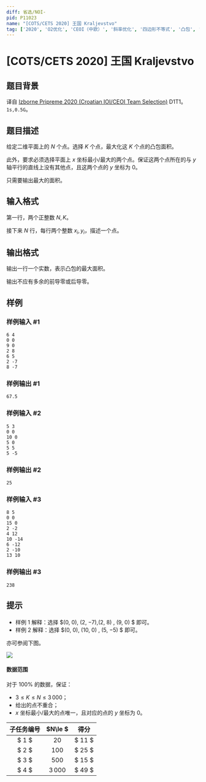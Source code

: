 ```yaml
---
diff: 省选/NOI-
pid: P11023
name: "[COTS/CETS 2020] 王国 Kraljevstvo"
tag: ['2020', 'O2优化', 'CEOI（中欧）', '斜率优化', '四边形不等式', '凸包', 'COCI（克罗地亚）']
---
```

# [COTS/CETS 2020] 王国 Kraljevstvo
## 题目背景

译自 [Izborne Pripreme 2020 (Croatian IOI/CEOI Team Selection)](https://hsin.hr/pripreme2020/) D1T1。$\texttt{1s,0.5G}$。

## 题目描述


给定二维平面上的 $N$ 个点。选择 $K$ 个点，最大化这 $K$ 个点的凸包面积。

此外，要求必须选择平面上 $x$ 坐标最小/最大的两个点。保证这两个点所在的与 $y$ 轴平行的直线上没有其他点，且这两个点的 $y$ 坐标为 $0$。

只需要输出最大的面积。

## 输入格式


第一行，两个正整数 $N,K$。

接下来 $N$ 行，每行两个整数 $x_i,y_i$，描述一个点。

## 输出格式


输出一行一个实数，表示凸包的最大面积。

输出不应有多余的前导零或后导零。
## 样例

### 样例输入 #1
```
6 4
0 0
9 0
2 8
6 5
2 -7
8 -7
```
### 样例输出 #1
```
67.5
```
### 样例输入 #2
```
5 3
0 0
10 0
5 0
5 5
5 -5
```
### 样例输出 #2
```
25
```
### 样例输入 #3
```
8 5
0 0
15 0
2 -2
4 12
10 -14
6 -12
2 -10
13 10
```
### 样例输出 #3
```
238
```
## 提示

####

- 样例 $1$ 解释：选择 $(0, 0), (2, −7),(2, 8) , (9, 0) $ 即可。
- 样例 $2$ 解释：选择 $(0, 0), (10, 0) ,
(5, −5) $ 即可。

亦可参阅下图。

![](https://cdn.luogu.com.cn/upload/image_hosting/jp2ibsfe.png)



#### 数据范围

对于 $100\%$ 的数据，保证：

- $3\le K\le N\le 3\, 000$；
- 给出的点不重合；
- $x$ 坐标最小/最大的点唯一，且对应的点的 $y$ 坐标为 $0$。


| 子任务编号 | $N\le $ | 得分 |  
| :--: | :--: | :--: |
| $ 1 $    | $20$ |$ 11 $   |  
| $ 2 $    | $100$ | $ 25 $   |  
| $ 3 $    | $500$ | $ 15 $   |  
| $ 4 $    | $3\, 000$ | $ 49 $   |  

